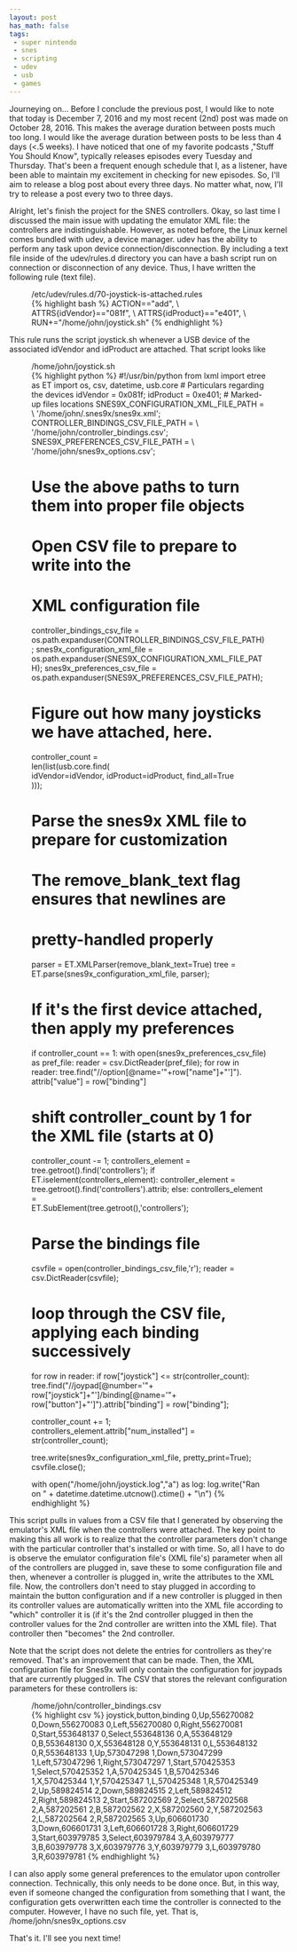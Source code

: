```yaml
---
layout: post
has_math: false
tags:
 - super nintendo
 - snes
 - scripting
 - udev
 - usb
 - games
---
```


<span class="emphasis-text"> Journeying on... </span> Before I conclude the
previous post, I would like to note that today is December 7, 2016 and my most
recent (2nd) post was made on October 28, 2016. This makes the average duration
between posts much too long. I would like the average duration between posts to
be less than 4 days (<.5 weeks). I have noticed that one of my favorite podcasts
,"Stuff You Should Know", typically releases episodes every Tuesday and
Thursday. That's been a frequent enough schedule that I, as a listener, have
been able to maintain my excitement in checking for new episodes. So, I'll aim
to release a blog post about every three days.  No matter what, now, I'll try to
release a post every two to three days.

Alright, let's finish the project for the SNES controllers. Okay, so last time I
discussed the main issue with updating the emulator XML file: the controllers
are indistinguishable. However, as noted before, the Linux kernel comes bundled
with udev, a device manager. udev has the ability to perform any task upon
device connection/disconnection. By including a text file inside of the
udev/rules.d directory you can have a bash script run on connection or
disconnection of any device. Thus, I have written the following rule (text
file).

<figure>
<figcaption>/etc/udev/rules.d/70-joystick-is-attached.rules</figcaption>
{% highlight bash %}
ACTION=="add", \
ATTRS{idVendor}=="081f", \
ATTRS{idProduct}=="e401", \
RUN+="/home/john/joystick.sh"
{% endhighlight %}
</figure>

This rule runs the script joystick.sh whenever a USB device of the associated
idVendor and idProduct are attached. That script looks like

<figure>
<figcaption>/home/john/joystick.sh</figcaption>
{% highlight python %}
#!/usr/bin/python
from lxml import etree as ET
import os, csv, datetime, usb.core
# Particulars regarding the devices
idVendor = 0x081f;
idProduct = 0xe401;
# Marked-up files locations
SNES9X_CONFIGURATION_XML_FILE_PATH = \
'/home/john/.snes9x/snes9x.xml';
CONTROLLER_BINDINGS_CSV_FILE_PATH = \
'/home/john/controller_bindings.csv';
SNES9X_PREFERENCES_CSV_FILE_PATH = \
'/home/john/snes9x_options.csv';

# Use the above paths to turn them into proper file objects
# Open CSV file to prepare to write into the
#                                   XML configuration file
controller_bindings_csv_file = \
os.path.expanduser(CONTROLLER_BINDINGS_CSV_FILE_PATH);
snes9x_configuration_xml_file = \
os.path.expanduser(SNES9X_CONFIGURATION_XML_FILE_PATH);
snes9x_preferences_csv_file = \
os.path.expanduser(SNES9X_PREFERENCES_CSV_FILE_PATH);

# Figure out how many joysticks we have attached, here.
controller_count = \
len(list(usb.core.find(\
idVendor=idVendor, idProduct=idProduct, find_all=True\
)));

# Parse the snes9x XML file to prepare for customization
# The remove_blank_text flag ensures that newlines are
# pretty-handled properly
parser = ET.XMLParser(remove_blank_text=True)
tree = ET.parse(snes9x_configuration_xml_file, parser);
# If it's the first device attached, then apply my preferences
if controller_count == 1:
 with open(snes9x_preferences_csv_file) as pref_file:
  reader = csv.DictReader(pref_file);
  for row in reader:
   tree.find("//option[@name='"+row["name"]+"']").\
   attrib["value"] = row["binding"]

# shift controller_count by 1 for the XML file (starts at 0)
controller_count -= 1;
controllers_element = \
tree.getroot().find('controllers');
if ET.iselement(controllers_element):
 controller_element = \
 tree.getroot().find('controllers').attrib;
else:
 controllers_element = \
 ET.SubElement(tree.getroot(),'controllers');

# Parse the bindings file
csvfile = open(controller_bindings_csv_file,'r');
reader = csv.DictReader(csvfile);

# loop through the CSV file, applying each binding successively
for row in reader:
 if row["joystick"] <= str(controller_count):
  tree.find("//joypad[@number='"+\
   row["joystick"]+"']/binding[@name='"+\
   row["button"]+"']").attrib["binding"] = row["binding"];

controller_count += 1;
controllers_element.attrib["num_installed"] = \
str(controller_count);

tree.write(snes9x_configuration_xml_file, pretty_print=True);
csvfile.close();

with open("/home/john/joystick.log","a") as log:
  log.write("Ran on " + datetime.datetime.utcnow().ctime() + "\n")
{% endhighlight %}
</figure>

This script pulls in values from a CSV file that I generated by observing the
emulator's XML file when the controllers were attached. The key point to making
this all work is to realize that the controller parameters don't change with the
particular controller that's installed or with time. So, all I have to do is
observe the emulator configuration file's (XML file's) parameter when all of the
controllers are plugged in, save these to some configuration file and then,
whenever a controller is plugged in, write the attributes to the XML file. Now,
the controllers don't need to stay plugged in according to maintain the
button configuration and if a new controller is plugged in then its controller
values are automatically written into the XML file according to "which"
controller it is (if it's the 2nd controller plugged in then the controller
values for the 2nd controller are written into the XML file). That controller
then "becomes" the 2nd controller.

Note that the script does not delete the entries for controllers as they're
removed. That's an improvement that can be made. Then, the XML configuration
file for Snes9x will only contain the configuration for joypads that are
currently plugged in. The CSV that stores the relevant configuration parameters
for these controllers is:

<figure>
<figcaption>/home/john/controller_bindings.csv</figcaption>
{% highlight csv %}
joystick,button,binding
0,Up,556270082
0,Down,556270083
0,Left,556270080
0,Right,556270081
0,Start,553648137
0,Select,553648136
0,A,553648129
0,B,553648130
0,X,553648128
0,Y,553648131
0,L,553648132
0,R,553648133
1,Up,573047298
1,Down,573047299
1,Left,573047296
1,Right,573047297
1,Start,570425353
1,Select,570425352
1,A,570425345
1,B,570425346
1,X,570425344
1,Y,570425347
1,L,570425348
1,R,570425349
2,Up,589824514
2,Down,589824515
2,Left,589824512
2,Right,589824513
2,Start,587202569
2,Select,587202568
2,A,587202561
2,B,587202562
2,X,587202560
2,Y,587202563
2,L,587202564
2,R,587202565
3,Up,606601730
3,Down,606601731
3,Left,606601728
3,Right,606601729
3,Start,603979785
3,Select,603979784
3,A,603979777
3,B,603979778
3,X,603979776
3,Y,603979779
3,L,603979780
3,R,603979781
{% endhighlight %}
</figure>
I can also apply some general preferences to the emulator upon controller
connection. Technically, this only needs to be done once. But, in this way, even if
someone changed the configuration from something that I want, the configuration
gets overwritten each time the controller is connected to the computer. However,
I have no such file, yet. That is, /home/john/snes9x_options.csv

That's it. I'll see you next time!
